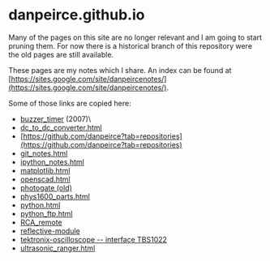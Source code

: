 # danpeirce.github.io

Many of the pages on this site are no longer relevant and I am going to start pruning them. For now there is a historical
branch of this repository were the old pages are still available.

These pages are my notes which I share. An index can be found at 
[https://sites.google.com/site/danpeircenotes/](https://sites.google.com/site/danpeircenotes/).

Some of those links are copied here:

-   [buzzer\_timer](https://danpeirce.github.io/buzzer_timer/index.html)
    (2007)\
-   [dc\_to\_dc\_converter.html](https://danpeirce.github.io/dc_to_dc_converter.html)
-   [https://github.com/danpeirce?tab=repositories](https://github.com/danpeirce?tab=repositories)
-   [git\_notes.html](https://danpeirce.github.io/git_notes.html)
-   [ipython\_notes.html](https://danpeirce.github.io/ipython_notes.html)
-   [matplotlib.html](https://danpeirce.github.io/matplotlib.html)
-   [openscad.html](https://danpeirce.github.io/openscad.html)
-   [photogate (old)](https://danpeirce.github.io/photogate/)
-   [phys1600\_parts.html](https://danpeirce.github.io/phys1600_parts.html)
-   [python.html](https://danpeirce.github.io/python.html)
-   [python\_ftp.html](https://danpeirce.github.io/python_ftp.html)
-   [RCA\_remote](https://danpeirce.github.io/RCA_remote)
-   [reflective-module](https://github.com/danpeirce/reflective-module)
-   [tektronix-oscilloscope -- interface
    TBS1022](https://github.com/danpeirce/tektronix-oscilloscope)
-   [ultrasonic\_ranger.html](https://danpeirce.github.io/ultrasonic_ranger.html)



